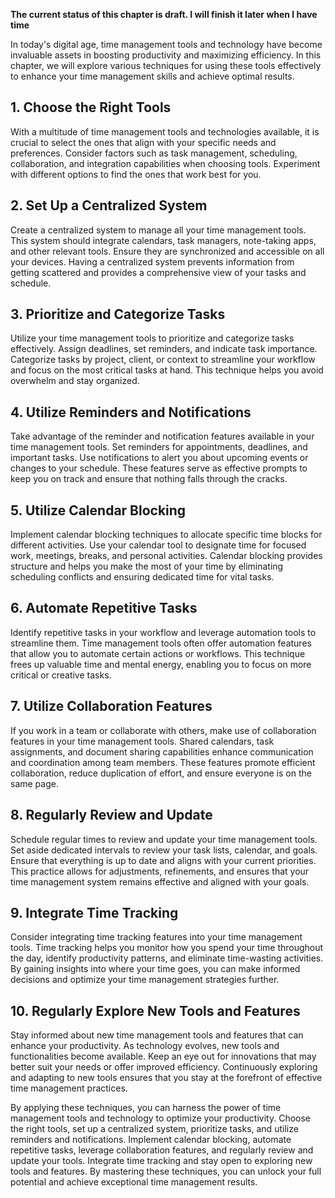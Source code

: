 **The current status of this chapter is draft. I will finish it later when I have time**

In today's digital age, time management tools and technology have become invaluable assets in boosting productivity and maximizing efficiency. In this chapter, we will explore various techniques for using these tools effectively to enhance your time management skills and achieve optimal results.

**1. Choose the Right Tools**
-----------------------------

With a multitude of time management tools and technologies available, it is crucial to select the ones that align with your specific needs and preferences. Consider factors such as task management, scheduling, collaboration, and integration capabilities when choosing tools. Experiment with different options to find the ones that work best for you.

**2. Set Up a Centralized System**
----------------------------------

Create a centralized system to manage all your time management tools. This system should integrate calendars, task managers, note-taking apps, and other relevant tools. Ensure they are synchronized and accessible on all your devices. Having a centralized system prevents information from getting scattered and provides a comprehensive view of your tasks and schedule.

**3. Prioritize and Categorize Tasks**
--------------------------------------

Utilize your time management tools to prioritize and categorize tasks effectively. Assign deadlines, set reminders, and indicate task importance. Categorize tasks by project, client, or context to streamline your workflow and focus on the most critical tasks at hand. This technique helps you avoid overwhelm and stay organized.

**4. Utilize Reminders and Notifications**
------------------------------------------

Take advantage of the reminder and notification features available in your time management tools. Set reminders for appointments, deadlines, and important tasks. Use notifications to alert you about upcoming events or changes to your schedule. These features serve as effective prompts to keep you on track and ensure that nothing falls through the cracks.

**5. Utilize Calendar Blocking**
--------------------------------

Implement calendar blocking techniques to allocate specific time blocks for different activities. Use your calendar tool to designate time for focused work, meetings, breaks, and personal activities. Calendar blocking provides structure and helps you make the most of your time by eliminating scheduling conflicts and ensuring dedicated time for vital tasks.

**6. Automate Repetitive Tasks**
--------------------------------

Identify repetitive tasks in your workflow and leverage automation tools to streamline them. Time management tools often offer automation features that allow you to automate certain actions or workflows. This technique frees up valuable time and mental energy, enabling you to focus on more critical or creative tasks.

**7. Utilize Collaboration Features**
-------------------------------------

If you work in a team or collaborate with others, make use of collaboration features in your time management tools. Shared calendars, task assignments, and document sharing capabilities enhance communication and coordination among team members. These features promote efficient collaboration, reduce duplication of effort, and ensure everyone is on the same page.

**8. Regularly Review and Update**
----------------------------------

Schedule regular times to review and update your time management tools. Set aside dedicated intervals to review your task lists, calendar, and goals. Ensure that everything is up to date and aligns with your current priorities. This practice allows for adjustments, refinements, and ensures that your time management system remains effective and aligned with your goals.

**9. Integrate Time Tracking**
------------------------------

Consider integrating time tracking features into your time management tools. Time tracking helps you monitor how you spend your time throughout the day, identify productivity patterns, and eliminate time-wasting activities. By gaining insights into where your time goes, you can make informed decisions and optimize your time management strategies further.

**10. Regularly Explore New Tools and Features**
------------------------------------------------

Stay informed about new time management tools and features that can enhance your productivity. As technology evolves, new tools and functionalities become available. Keep an eye out for innovations that may better suit your needs or offer improved efficiency. Continuously exploring and adapting to new tools ensures that you stay at the forefront of effective time management practices.

By applying these techniques, you can harness the power of time management tools and technology to optimize your productivity. Choose the right tools, set up a centralized system, prioritize tasks, and utilize reminders and notifications. Implement calendar blocking, automate repetitive tasks, leverage collaboration features, and regularly review and update your tools. Integrate time tracking and stay open to exploring new tools and features. By mastering these techniques, you can unlock your full potential and achieve exceptional time management results.
